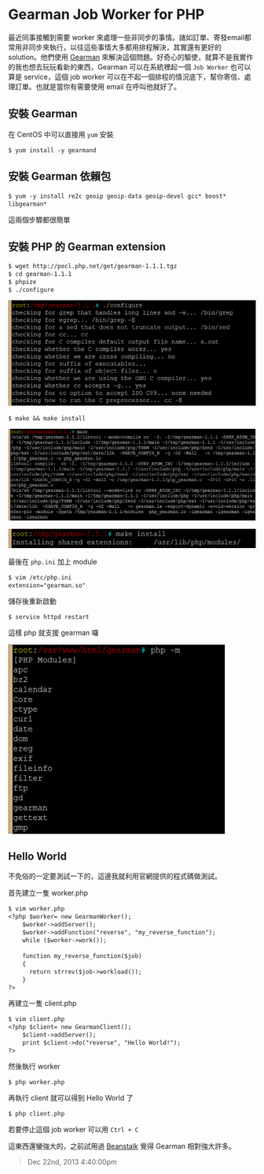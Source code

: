 # Gearman Job Worker for PHP

最近同事接觸到需要 worker 來處理一些非同步的事情。諸如訂單、寄發email都常用非同步來執行，以往這些事情大多都用排程解決，其實還有更好的 solution。他們使用 [Gearman][1] 來解決這個問題。好奇心的驅使，就算不是我實作的我也想去玩玩看新的東西，Gearman 可以在系統裡起一個 `Job Worker` 也可以算是 service，這個 job worker 可以在不起一個排程的情況底下，幫你寄信、處理訂單。也就是當你有需要使用 email 在呼叫他就好了。

## 安裝 Gearman 

在 CentOS 中可以直接用 `yum` 安裝

	$ yum install -y gearmand

## 安裝 Gearman 依賴包

	$ yum -y install re2c geoip geoip-data geoip-devel gcc* boost* libgearman*

這兩個步驟都很簡單

## 安裝 PHP 的 Gearman extension

	$ wget http://pecl.php.net/get/gearman-1.1.1.tgz
	$ cd gearman-1.1.1
	$ phpize
	$ ./configure

![](/assets/php/gearman_job_worker_for_php/gearman-1.PNG)

	$ make && make install

![](/assets/php/gearman_job_worker_for_php/gearman-2.PNG)

![](/assets/php/gearman_job_worker_for_php/gearman-3.PNG)

最後在 `php.ini` 加上 module

	$ vim /etc/php.ini
	extension="gearman.so"

儲存後重新啟動

	$ service httpd restart

這樣 php 就支援 gearman 囉

![](/assets/php/gearman_job_worker_for_php/gearman-4.PNG)

## Hello World

不免俗的一定要測試一下的，這邊我就利用官網提供的程式碼做測試。

首先建立一隻 worker.php

	$ vim worker.php
	<?php $worker= new GearmanWorker();
		$worker->addServer();
		$worker->addFunction("reverse", "my_reverse_function");
		while ($worker->work());
		
		function my_reverse_function($job)
		{
		  return strrev($job->workload());
		}
	?>

再建立一隻 client.php

	$ vim client.php
	<?php $client= new GearmanClient();
		$client->addServer();
		print $client->do("reverse", "Hello World!");
	?>

然後執行 worker

	$ php worker.php

再執行 client 就可以得到 Hello World 了

	$ php client.php 

若要停止這個 job worker 可以用 `Ctrl + C`

這東西還蠻強大的，之前試用過 [Beanstalk][2] 覺得 Gearman 相對強大許多。

[1]: http://gearman.org/
[2]: http://beanstalkapp.com/

> Dec 22nd, 2013 4:40:00pm